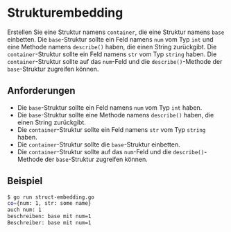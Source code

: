 # Strukturembedding

Erstellen Sie eine Struktur namens `container`, die eine Struktur namens `base` einbetten. Die `base`-Struktur sollte ein Feld namens `num` vom Typ `int` und eine Methode namens `describe()` haben, die einen String zurückgibt. Die `container`-Struktur sollte ein Feld namens `str` vom Typ `string` haben. Die `container`-Struktur sollte auf das `num`-Feld und die `describe()`-Methode der `base`-Struktur zugreifen können.

## Anforderungen

- Die `base`-Struktur sollte ein Feld namens `num` vom Typ `int` haben.
- Die `base`-Struktur sollte eine Methode namens `describe()` haben, die einen String zurückgibt.
- Die `container`-Struktur sollte ein Feld namens `str` vom Typ `string` haben.
- Die `container`-Struktur sollte die `base`-Struktur einbetten.
- Die `container`-Struktur sollte auf das `num`-Feld und die `describe()`-Methode der `base`-Struktur zugreifen können.

## Beispiel

```sh
$ go run struct-embedding.go
co={num: 1, str: some name}
auch num: 1
beschreiben: base mit num=1
Beschreiber: base mit num=1
```
